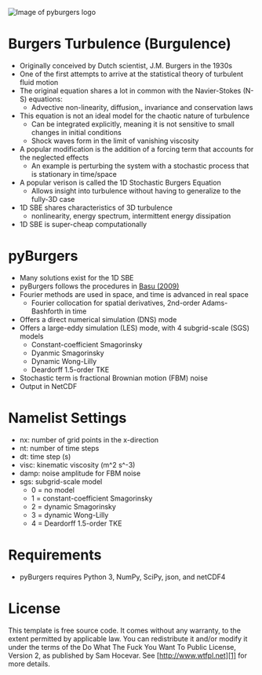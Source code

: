 ![Image of pyburgers logo](https://gibbs.science/img/pyburgers.png)

# Burgers Turbulence (Burgulence)
* Originally conceived by Dutch scientist, J.M. Burgers in the 1930s
* One of the first attempts to arrive at the statistical theory of turbulent fluid motion
* The original equation shares a lot in common with the Navier-Stokes (N-S) equations:
  * Advective non-linearity, diffusion,, invariance and conservation laws
* This equation is not an ideal model for the chaotic nature of turbulence
  * Can be integrated explicitly, meaning it is not sensitive to small changes in initial conditions
  * Shock waves form in the limit of vanishing viscosity
* A popular modification is the addition of a forcing term that accounts for the neglected effects
  * An example is perturbing the system with a stochastic process that is stationary in time/space
* A popular verison is called the 1D Stochastic Burgers Equation
  * Allows insight into turbulence without having to generalize to the fully-3D case
* 1D SBE shares characteristics of 3D turbulence
  * nonlinearity, energy spectrum, intermittent energy dissipation
* 1D SBE is super-cheap computationally

# pyBurgers
* Many solutions exist for the 1D SBE
* pyBurgers follows the procedures in [Basu (2009)](doc/basu_2009.pdf)
* Fourier methods are used in space, and time is advanced in real space
  * Fourier collocation for spatial derivatives, 2nd-order Adams-Bashforth in time
* Offers a direct numerical simulation (DNS) mode
* Offers a large-eddy simulation (LES) mode, with 4 subgrid-scale (SGS) models
  * Constant-coefficient Smagorinsky
  * Dyanmic Smagorinsky
  * Dynamic Wong-Lilly
  * Deardorff 1.5-order TKE
* Stochastic term is fractional Brownian motion (FBM) noise
* Output in NetCDF

# Namelist Settings
* nx: number of grid points in the x-direction
* nt: number of time steps
* dt: time step (s)
* visc: kinematic viscosity (m^2 s^-3)
* damp: noise amplitude for FBM noise
* sgs: subgrid-scale model
  * 0 = no model
  * 1 = constant-coefficient Smagorinsky
  * 2 = dynamic Smagorinsky
  * 3 = dynamic Wong-Lilly
  * 4 = Deardorff 1.5-order TKE

# Requirements
* pyBurgers requires Python 3, NumPy, SciPy, json, and netCDF4

# License 
This template is free source code. It comes without any warranty, to the extent permitted by applicable law. You can redistribute it and/or modify it under the terms of the Do What The Fuck You Want To Public License, Version 2, as published by Sam Hocevar. See [http://www.wtfpl.net][1] for more details.

[1]: http://www.wtfpl.net
